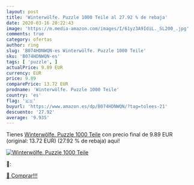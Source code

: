 ```yaml
---
layout: post
title: 'Winterwölfe. Puzzle 1000 Teile al 27.92 % de rebaja'
date: 2020-03-16 20:22:43
image: 'https://m.media-amazon.com/images/I/61yz3A9IdiL._SL200_.jpg'
comments: true
category: ofertas
author: ring
slug: 'B074HDNWQN-es Winterwölfe. Puzzle 1000 Teile'
sku: 'B074HDNWQN-es'
tags: [ 'puzzle', ]
actualPrice: 9.89 EUR
currency: EUR
price: 9.89
comparePrice: 13.72 EUR
prodname: 'Winterwölfe. Puzzle 1000 Teile'
country: 'es'
flag: '🇪🇸'
buyurl: 'https://www.amazon.es/dp/B074HDNWQN/?tag=tolees-21'
descuento: '27.92'
average: '9.935'
---
```


Tienes [Winterwölfe. Puzzle 1000 Teile](https://www.amazon.es/dp/B074HDNWQN/?tag=tolees-21) con precio final de  9.89 EUR (original: 13.72 EUR) (27.92 %  de rebaja) aqui!

[![Winterwölfe. Puzzle 1000 Teile](https://m.media-amazon.com/images/I/61yz3A9IdiL._SL200_.jpg)](https://www.amazon.es/dp/B074HDNWQN/?tag=tolees-21)

🔎:


[🛒 Comprar!!!](https://www.amazon.es/dp/B074HDNWQN/?tag=tolees-21)
